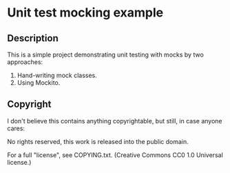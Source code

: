 # Unit test mocking example

## Description

This is a simple project demonstrating unit testing with mocks by two approaches:
1. Hand-writing mock classes.
2. Using Mockito.

## Copyright

I don't believe this contains anything copyrightable, but still, in case anyone cares:

No rights reserved, this work is released into the public domain.

For a full "license", see COPYING.txt.
(Creative Commons CC0 1.0 Universal license.)
